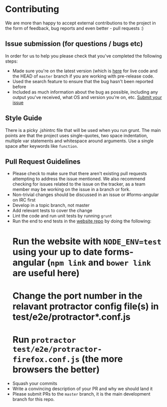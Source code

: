 # Contributing

We are more than happy to accept external contributions to the project in the form of feedback, bug reports and even better - pull requests :) 

## Issue submission (for questions / bugs etc)

In order for us to help you please check that you've completed the following steps:

* Made sure you're on the latest version (which is [here](https://github.com/forms-angular/forms-angular/releases/latest) for live code and the HEAD of `master` branch if you are working with pre-release code.
* Used the search feature to ensure that the bug hasn't been reported before
* Included as much information about the bug as possible, including any output you've received, what OS and version you're on, etc.
[Submit your issue](https://github.com/forms-angular/forms-angular/issues/new)

## Style Guide

There is a picky .jshintrc file that will be used when you run grunt.  The main points are that the project uses single-quotes, 
two space indentation, multiple var statements and whitespace around arguments. Use a single space after keywords like `function`.

## Pull Request Guidelines

* Please check to make sure that there aren't existing pull requests attempting to address the issue mentioned. We also recommend checking for issues related to the issue on the tracker, as a team member may be working on the issue in a branch or fork.
* Non-trivial changes should be discussed in an issue or #forms-angular on IRC first
* Develop in a topic branch, not master
* Add relevant tests to cover the change
* Lint the code and run unit tests by running `grunt`
* Run the end to end tests in the [website repo](https://github.com/forms-angular/website) by doing the following:
  # Run the website with `NODE_ENV=test` using your up to date forms-angular (`npm link` and `bower link` are useful here)
  # Change the port number in the relavant protractor config file(s) in test/e2e/protractor*.conf.js
  # Run `protractor test/e2e/protractor-firefox.conf.js` (the more browsers the better)
* Squash your commits
* Write a convincing description of your PR and why we should land it
* Please submit PRs to the `master` branch, it is the main development branch for this repo.

